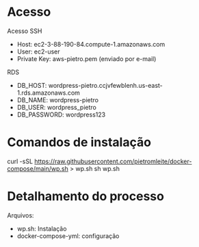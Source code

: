 # Acesso
Acesso SSH
- Host: ec2-3-88-190-84.compute-1.amazonaws.com
- User: ec2-user
- Private Key: aws-pietro.pem (enviado por e-mail)

RDS
- DB_HOST: wordpress-pietro.ccjvfewblenh.us-east-1.rds.amazonaws.com
- DB_NAME: wordpress-pietro
- DB_USER: wordpress_pietro
- DB_PASSWORD: wordpress123

# Comandos de instalação
curl -sSL  https://raw.githubusercontent.com/pietromleite/docker-compose/main/wp.sh > wp.sh
sh wp.sh

# Detalhamento do processo
Arquivos:
- wp.sh: Instalação 
- docker-compose-yml: configuração


